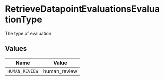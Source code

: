 # RetrieveDatapointEvaluationsEvaluationType

The type of evaluation


## Values

| Name           | Value          |
| -------------- | -------------- |
| `HUMAN_REVIEW` | human_review   |